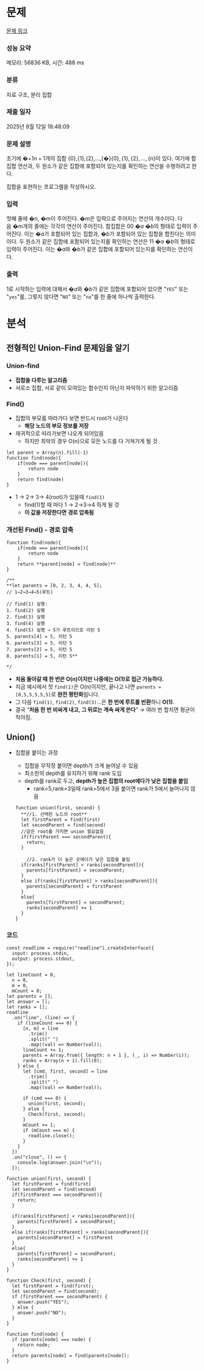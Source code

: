 # 문제

[문제 링크](https://www.acmicpc.net/problem/1717)

### **성능 요약**

메모리: 56836 KB, 시간: 488 ms

### **분류**

자료 구조, 분리 집합

### **제출 일자**

2025년 8월 12일 18:48:09

### **문제 설명**

초기에 �+1$n+1$개의 집합 {0},{1},{2},…,{�}$\{0\}, \{1\}, \{2\}, \dots , \{n\}$이 있다. 여기에 합집합 연산과, 두 원소가 같은 집합에 포함되어 있는지를 확인하는 연산을 수행하려고 한다.

집합을 표현하는 프로그램을 작성하시오.

### **입력**

첫째 줄에 �$n$, �$m$이 주어진다. �$m$은 입력으로 주어지는 연산의 개수이다. 다음 �$m$개의 줄에는 각각의 연산이 주어진다. 합집합은 0$0$ �$a$ �$b$의 형태로 입력이 주어진다. 이는 �$a$가 포함되어 있는 집합과, �$b$가 포함되어 있는 집합을 합친다는 의미이다. 두 원소가 같은 집합에 포함되어 있는지를 확인하는 연산은 1$1$ �$a$ �$b$의 형태로 입력이 주어진다. 이는 �$a$와 �$b$가 같은 집합에 포함되어 있는지를 확인하는 연산이다.

### **출력**

1로 시작하는 입력에 대해서 �$a$와 �$b$가 같은 집합에 포함되어 있으면 "`YES`" 또는 "`yes`"를, 그렇지 않다면 "`NO`" 또는 "`no`"를 한 줄에 하나씩 출력한다.

# 분석

## 전형적인  Union-Find 문제임을 알기

### Union-find

- **집합을 다루는 알고리즘**
- 서로소 집합, 서로 같이 모여있는 함수인지 아닌지 파악하기 위한 알고리즘

### Find()

- 집합의 부모를 따라가다 보면 반드시 root가 나온다
    - **해당 노드의 부모 정보를 저장**
- 재귀적으로 따라가보면 나오게 되어있음
    - 하지만 최악의 경우 O(n)으로 모든 노드를 다 거쳐가게 될 것

```tsx
let parent = Array(n).fill(-1)
function find(node){
	if(node === parent[node]){
		return node
	}
	return find(node)
}
```

- 1 → 2→ 3→ 4(root)가 있을때 `find(1)`
    - find(1)할 때 마다 1 → 2→3→4 하게 될 것
    - **이 값을 저장한다면** **경로 압축됨**

### 개선된 Find() - 경로 압축

```tsx
function find(node){
	if(node === parent[node]){
		return node
	}
	return **parent[node] = find(node)**
}

/**
**let parents = [0, 2, 3, 4, 4, 5]; 
// 1→2→3→4→5(루트)

// find(1) 실행:
1. find(2) 실행
2. find(3) 실행
3. find(4) 실행
4. find(5) 실행 → 5가 루트이므로 리턴 5
5. parents[4] = 5, 리턴 5
6. parents[3] = 5, 리턴 5
7. parents[2] = 5, 리턴 5
8. parents[1] = 5, 리턴 5**

*/
```

- **처음 돌아갈 때 한 번은 O(n)이지만 나중에는 O(1)로 접근 가능하다.**
- 지금 예시에서 첫 `find(1)`은 O(n)이지만, 끝나고 나면 `parents = [0,5,5,5,5,5]`로 **완전 평탄화**됩니다.
- 그 다음 `find(1)`, `find(2)`, `find(3)`…은 **한 번에 루트를 반환**하니 **O(1)**.
- 결국 “**처음 한 번 비싸게 내고, 그 뒤로는 계속 싸게 쓴다**” → 여러 번 합치면 평균이 작아짐.

## Union()

- 집합을 붙이는 과정
    - 집합을 무작정 붙이면 depth가 크게 늘어날 수 있음
    - 최소한의 depth를 유지하기 위해 rank 도입
    - depth를 rank로 두고, **depth가 높은 집합의 root에다가 낮은 집합을 붙임**
        - rank=5,rank=3일때 rank=5에서 3을 붙이면 rank가 5에서 늘어나지 않음
    
    ```tsx
    function union(first, second) {
      **//1. 선택한 노드의 root**
      let firstParent = find(first)
      let secondParent = find(second)
      //같은 root를 가지면 union 필요없음
      if(firstParent === secondParent){
        return;
      }
    	
    	//2. rank가 더 높은 곳에다가 낮은 집합을 붙임
      if(ranks[firstParent] < ranks[secondParent]){
        parents[firstParent] = secondParent;
      }
      else if(ranks[firstParent] > ranks[secondParent]){
        parents[secondParent] = firstParent
      }
      else{
        parents[firstParent] = secondParent;
        ranks[secondParent] += 1
      }
    }
    ```
    

### 코드

```tsx
const readline = require("readline").createInterface({
  input: process.stdin,
  output: process.stdout,
});

let lineCount = 0,
  n = 0,
  m = 0,
  mCount = 0;
let parents = [];
let answer = [];
let ranks = [];
readline
  .on("line", (line) => {
    if (lineCount === 0) {
      [n, m] = line
        .trim()
        .split(" ")
        .map((val) => Number(val));
      lineCount += 1;
      parents = Array.from({ length: n + 1 }, (_, i) => Number(i));
      ranks = Array(n + 1).fill(0);
    } else {
      let [cmd, first, second] = line
        .trim()
        .split(" ")
        .map((val) => Number(val));

      if (cmd === 0) {
        union(first, second);
      } else {
        Check(first, second);
      }
      mCount += 1;
      if (mCount === m) {
        readline.close();
      }
    }
  })
  .on("close", () => {
    console.log(answer.join("\n"));
  });

function union(first, second) {
  let firstParent = find(first)
  let secondParent = find(second)
  if(firstParent === secondParent){
    return;
  }

  if(ranks[firstParent] < ranks[secondParent]){
    parents[firstParent] = secondParent;
  }
  else if(ranks[firstParent] > ranks[secondParent]){
    parents[secondParent] = firstParent
  }
  else{
    parents[firstParent] = secondParent;
    ranks[secondParent] += 1
  }
}

function Check(first, second) {
  let firstParent = find(first);
  let secondParent = find(second);
  if (firstParent === secondParent) {
    answer.push("YES");
  } else {
    answer.push("NO");
  }
}

function find(node) {
  if (parents[node] === node) {
    return node;
  }
  return parents[node] = find(parents[node]);
}

```